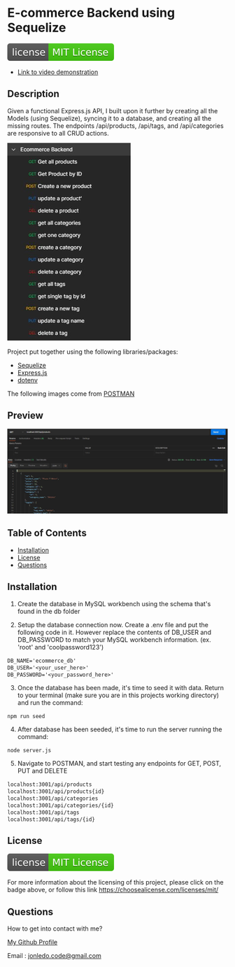 # E-commerce Backend using Sequelize

![license badge](./Assets/license-badge.svg)

- [Link to video demonstration](https://youtu.be/7guOuP4Cy3E)

## Description

Given a functional Express.js API, I built upon it further by creating all the Models (using Sequelize), syncing it to a database, and creating all the missing routes. The endpoints /api/products, /api/tags, and /api/categories are responsive to all CRUD actions.

![routes](./Assets//ecommerce-routes.JPG)

Project put together using the following libraries/packages:

- [Sequelize](https://sequelize.org/)
- [Express.js](https://expressjs.com/)
- [dotenv](https://www.npmjs.com/package/dotenv)

The following images come from [POSTMAN](https://www.postman.com/)

## Preview

![project-preview-image](./Assets/ecommerce-get-all-products.JPG)

## Table of Contents

- [Installation](#installation)
- [License](#license)
- [Questions](#questions)

## Installation

1. Create the database in MySQL workbench using the schema that's found in the db folder

2. Setup the database connection now. Create a .env file and put the following code in it. However replace the contents of DB_USER and DB_PASSWORD to match your MySQL workbench information. (ex. 'root' and 'coolpassword123')

```
DB_NAME='ecommerce_db'
DB_USER='<your_user_here>'
DB_PASSWORD='<your_password_here>'
```

3. Once the database has been made, it's time to seed it with data. Return to your terminal (make sure you are in this projects working directory) and run the command:

```
npm run seed
```

4. After database has been seeded, it's time to run the server running the command:

```
node server.js
```

5. Navigate to POSTMAN, and start testing any endpoints for GET, POST, PUT and DELETE

```
localhost:3001/api/products
localhost:3001/api/products{id}
localhost:3001/api/categories
localhost:3001/api/categories/{id}
localhost:3001/api/tags
localhost:3001/api/tags/{id}
```

## License

[![license badge](./Assets/license-badge.svg)](https://choosealicense.com/licenses/mit/)

For more information about the licensing of this project, please click on the badge above, or follow this link https://choosealicense.com/licenses/mit/

## Questions

How to get into contact with me?

[My Github Profile](https://github.com/Jon-Ledo)

Email : jonledo.code@gmail.com
